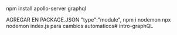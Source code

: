 npm install apollo-server graphql

AGREGAR EN PACKAGE.JSON
"type":"module",
npm i nodemon
npx nodemon index.js para cambios automaticos# intro-graphQL
